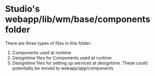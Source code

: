 Studio's webapp/lib/wm/base/components folder
============================================

There are three types of files in this folder:
1. Components used at runtime
2. Designtime files for Components used at runtime
3. Designtime files for setting up services at designtime. These could potentially be moved to webapp/app/components